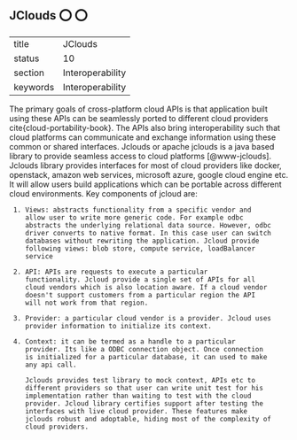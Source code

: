 ## JClouds :o: :o:


|          |                  |
| -------- | ---------------- |
| title    | JClouds          | 
| status   | 10               |
| section  | Interoperability |
| keywords | Interoperability |



The primary goals of cross-platform cloud APIs is that application
built using these APIs can be seamlessly ported to different cloud
providers cite{cloud-portability-book}.  The APIs also bring
interoperability such that cloud platforms can communicate and
exchange information using these common or shared interfaces.  Jclouds
or apache jclouds is a java based library to provide seamless access
to cloud platforms [@www-jclouds].  Jclouds library provides
interfaces for most of cloud providers like docker, openstack, amazon
web services, microsoft azure, google cloud engine etc. It will allow
users build applications which can be portable across different cloud
environments.  Key components of jcloud are:

     1. Views: abstracts functionality from a specific vendor and
        allow user to write more generic code. For example odbc
        abstracts the underlying relational data source. However, odbc
        driver converts to native format. In this case user can switch
        databases without rewriting the application. Jcloud provide
        following views: blob store, compute service, loadBalancer
        service

     2. API: APIs are requests to execute a particular
        functionality. Jcloud provide a single set of APIs for all
        cloud vendors which is also location aware. If a cloud vendor
        doesn't support customers from a particular region the API
        will not work from that region.

     3. Provider: a particular cloud vendor is a provider. Jcloud uses
        provider information to initialize its context.

     4. Context: it can be termed as a handle to a particular
        provider. Its like a ODBC connection object. Once connection
        is initialized for a particular database, it can used to make
        any api call.

        Jclouds provides test library to mock context, APIs etc to
        different providers so that user can write unit test for his
        implementation rather than waiting to test with the cloud
        provider. Jcloud library certifies support after testing the
        interfaces with live cloud provider. These features make
        jclouds robust and adoptable, hiding most of the complexity of
        cloud providers.



